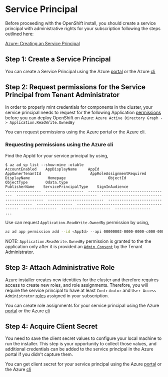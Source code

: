 # Service Principal

Before proceeding with the OpenShift install, you should create a service principal with administrative rights for your subscription following the steps
outlined here:

[Azure: Creating an Service Principal][sp-create]

## Step 1: Create a Service Principal

You can create a Service Principal using the Azure [portal][sp-create-portal] or the Azure [cli][sp-create-cli]

## Step 2: Request permissions for the Service Principal from Tenant Administrator

In order to properly mint credentials for components in the cluster, your service principal needs to request for the following Application [permissions][ad-permissions] before you can deploy OpenShift on Azure: `Azure Active Directory Graph -> Application.ReadWrite.OwnedBy`

You can request permissions using the Azure portal or the Azure cli.

### Requesting permissions using the Azure cli

Find the AppId for your service principal by using,

```console
$ az ad sp list --show-mine -otable
AccountEnabled    AppDisplayName     AppId                                 AppOwnerTenantId                      AppRoleAssignmentRequired    DisplayName        Homepage                   ObjectId                              ObjectType        Odata.type                                    PublisherName    ServicePrincipalType    SignInAudience
----------------  -----------------  ------------------------------------  ------------------------------------  ---------------------------  -----------------  -------------------------  ------------------------------------  ----------------  --------------------------------------------  ---------------  ----------------------  ----------------
...
```

Use can request `Application.ReadWrite.OwnedBy` permission by using,

```sh
az ad app permission add --id <AppId> --api 00000002-0000-0000-c000-000000000000 --api-permissions 824c81eb-e3f8-4ee6-8f6d-de7f50d565b7=Role
```

NOTE: `Application.ReadWrite.OwnedBy` permission is granted to the the application only after it is provided an [`Admin Consent`][ad-admin-consent] by the Tenant Administrator.

## Step 3: Attach Administrative Role

Azure installer creates new identities for the cluster and therefore requires access to create new roles, and role assignments. Therefore, you will require the service principal to have at least `Contributor` and `User Access Administrator` [roles][built-in-roles] assigned in your subscription.

You can create role assignments for your service principal using the Azure [portal][sp-assign-portal] or the Azure [cli][sp-assign-cli]

## Step 4: Acquire Client Secret

You need to save the client secret values to configure your local machine to run the installer. This step is your opportunity to collect those values, and additional credentials can be added to the service principal in the Azure portal if you didn't capture them.

You can get client secret for your service principal using the Azure [portal][sp-creds-portal] or the Azure [cli][sp-creds-cli]

[ad-admin-consent]: https://docs.microsoft.com/en-us/azure/active-directory/develop/v1-permissions-and-consent#types-of-consent
[ad-permissions]: https://docs.microsoft.com/en-us/azure/active-directory/develop/v1-permissions-and-consent
[sp-create]: https://docs.microsoft.com/en-us/azure-stack/user/azure-stack-create-service-principals
[sp-create-portal]: https://docs.microsoft.com/en-us/azure-stack/user/azure-stack-create-service-principals#create-service-principal-for-azure-ad
[sp-create-cli]: https://docs.microsoft.com/en-us/cli/azure/create-an-azure-service-principal-azure-cli?view=azure-cli-latest#create-a-service-principal
[built-in-roles]: https://docs.microsoft.com/en-us/azure/role-based-access-control/built-in-roles
[sp-assign-portal]: https://docs.microsoft.com/en-us/azure-stack/user/azure-stack-create-service-principals#assign-the-service-principal-to-a-role
[sp-assign-cli]: https://docs.microsoft.com/en-us/cli/azure/create-an-azure-service-principal-azure-cli?view=azure-cli-latest#manage-service-principal-roles
[sp-creds-portal]: https://docs.microsoft.com/en-us/azure-stack/user/azure-stack-create-service-principals#get-credentials
[sp-creds-cli]: https://docs.microsoft.com/en-us/cli/azure/create-an-azure-service-principal-azure-cli?view=azure-cli-latest#reset-credentials
